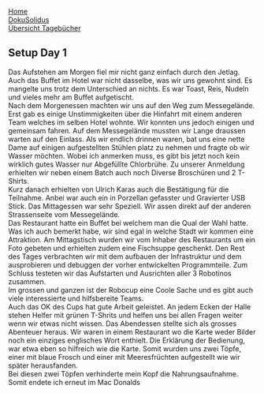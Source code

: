 [Home](home)  
[DokuSolidus](DokuSolidus)  
[Übersicht Tagebücher](TagebuecherFL)

## Setup Day 1
  
Das Aufstehen am Morgen fiel mir nicht ganz einfach durch den Jetlag. Auch das Buffet im Hotel war nicht dasselbe, was wir uns gewohnt sind. Es mangelte uns trotz dem Unterschied an nichts. Es war Toast, Reis, Nudeln und vieles mehr am Buffet aufgetischt.   
Nach dem Morgenessen machten wir uns auf den Weg zum Messegelände. Erst gab es einige Unstimmigkeiten über die Hinfahrt mit einem anderen Team welches im selben Hotel wohnte. Wir konnten uns jedoch einigen und gemeinsam fahren. Auf dem Messegelände mussten wir Lange draussen warten auf den Einlass. Als wir endlich drinnen waren, bat uns eine nette Dame auf einigen aufgestellten Stühlen platz zu nehmen und fragte ob wir Wasser möchten. Wobei ich anmerken muss, es gibt bis jetzt noch kein wirklich gutes Wasser nur Abgefüllte Chlorbrühe. Zu unserer Anmeldung erhielten wir neben einem Batch auch noch Diverse Broschüren und 2 T-Shirts.   
Kurz danach erhielten von Ulrich Karas auch die Bestätigung für die Teilnahme. Anbei war auch ein in Porzellan gefasster und Gravierter USB Stick. Das Mittagessen war sehr Speziell. Wir assen direkt auf der anderen Strassenseite vom Messegelände.   
Das Restaurant hatte ein Buffet bei welchem man die Qual der Wahl hatte. Was ich auch bemerkt habe, wir sind egal in welche Stadt wir kommen eine Attraktion. Am Mittagstisch wurden wir vom Inhaber des Restaurants um ein Foto gebeten und erhielten zudem eine Fischsuppe geschenkt. Den Rest des Tages verbrachten wir mit dem aufbauen der Infrastruktur und dem ausprobieren und debuggen der vorher entwickelten Programmteile. Zum Schluss testeten wir das Aufstarten und Ausrichten aller 3 Robotinos zusammen.   
Im grossen und ganzen ist der Robocup eine Coole Sache und es gibt auch viele interessierte und hilfsbereite Teams.   
Auch das OK des Cups hat gute Arbeit geleistet. An jedem Ecken der Halle stehen Helfer mit grünen T-Shrits und helfen uns bei allen Fragen weiter wenn wir etwas nicht wissen. Das Abendessen stellte sich als grosses Abenteuer heraus. Wir waren in einem Restaurant wo die Karte weder Bilder noch ein einziges englisches Wort enthielt. Die Erklärung der Bedienung, war etwa eben so hilfreich wie die Karte. Somit wurden uns zwei Töpfe, einer mit blaue Frosch und einer mit Meeresfrüchten aufgestellt wie wir später herausfanden.   
Bei diesen zwei Töpfen verhinderte mein Kopf die Nahrungsaufnahme. Somit endete ich erneut im Mac Donalds 